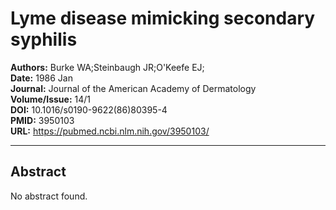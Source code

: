 # Lyme disease mimicking secondary syphilis

**Authors:** Burke WA;Steinbaugh JR;O'Keefe EJ;  
**Date:** 1986 Jan  
**Journal:** Journal of the American Academy of Dermatology  
**Volume/Issue:** 14/1  
**DOI:** 10.1016/s0190-9622(86)80395-4  
**PMID:** 3950103  
**URL:** https://pubmed.ncbi.nlm.nih.gov/3950103/

---

## Abstract

No abstract found.
